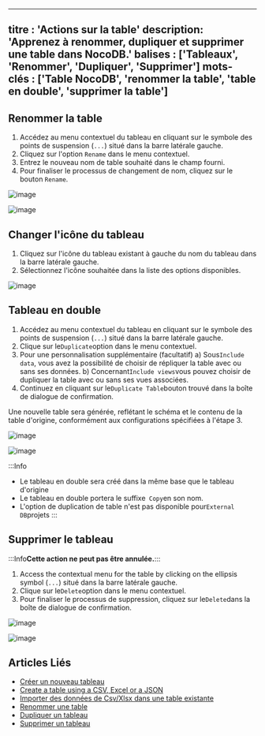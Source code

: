***

titre : 'Actions sur la table'
description: 'Apprenez à renommer, dupliquer et supprimer une table dans NocoDB.'
balises : \['Tableaux', 'Renommer', 'Dupliquer', 'Supprimer']
mots-clés : \['Table NocoDB', 'renommer la table', 'table en double', 'supprimer la table']
-------------------------------------------------------------------------------------------

## Renommer la table

1. Accédez au menu contextuel du tableau en cliquant sur le symbole des points de suspension (`...`) situé dans la barre latérale gauche.
2. Cliquez sur l'option `Rename` dans le menu contextuel.
3. Entrez le nouveau nom de table souhaité dans le champ fourni.
4. Pour finaliser le processus de changement de nom, cliquez sur le bouton `Rename`.

![image](/img/v2/table/table-context-menu.png)

![image](/img/v2/table/table-rename.png)

## Changer l'icône du tableau

1. Cliquez sur l'icône du tableau existant à gauche du nom du tableau dans la barre latérale gauche.
2. Sélectionnez l'icône souhaitée dans la liste des options disponibles.

![image](/img/v2/table/table-change-icon.png)

## Tableau en double

1. Accédez au menu contextuel du tableau en cliquant sur le symbole des points de suspension (`...`) situé dans la barre latérale gauche.
2. Clique sur le`Duplicate`option dans le menu contextuel.
3. Pour une personnalisation supplémentaire (facultatif)
   a) Sous`Include data`, vous avez la possibilité de choisir de répliquer la table avec ou sans ses données.
   b) Concernant`Include views`vous pouvez choisir de dupliquer la table avec ou sans ses vues associées.
4. Continuez en cliquant sur le`Duplicate Table`bouton trouvé dans la boîte de dialogue de confirmation.

Une nouvelle table sera générée, reflétant le schéma et le contenu de la table d'origine, conformément aux configurations spécifiées à l'étape 3.

![image](/img/v2/table/table-context-menu.png)

![image](/img/v2/table/table-duplicate.png)

:::Info

* Le tableau en double sera créé dans la même base que le tableau d'origine
* Le tableau en double portera le suffixe` Copy`en son nom.
* L'option de duplication de table n'est pas disponible pour`External DB`projets
  :::

## Supprimer le tableau

:::Info**Cette action ne peut pas être annulée.**:::

1. Access the contextual menu for the table by clicking on the ellipsis symbol (`...`) situé dans la barre latérale gauche.
2. Clique sur le`Delete`option dans le menu contextuel.
3. Pour finaliser le processus de suppression, cliquez sur le`Delete`dans la boîte de dialogue de confirmation.

![image](/img/v2/table/table-context-menu.png)

![image](/img/v2/table/table-delete.png)

## Articles Liés

* [Créer un nouveau tableau](/tables/create-table)
* [Create a table using a CSV, Excel or a JSON](/tables/create-table-via-import)
* [Importer des données de Csv/Xlsx dans une table existante](/tables/import-data-into-existing-table)
* [Renommer une table](/tables/actions-on-table#rename-table)
* [Dupliquer un tableau](/tables/actions-on-table#duplicate-table)
* [Supprimer un tableau](/tables/actions-on-table#delete-table)

